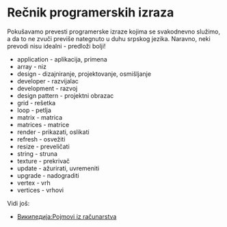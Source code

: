 # Rečnik programerskih izraza
Pokušavamo prevesti programerske izraze kojima se svakodnevno služimo, a da to ne zvuči previše nategnuto u duhu srpskog jezika. Naravno, neki prevodi nisu idealni - predloži bolji!

* application - aplikacija, primena
* array - niz
* design - dizajniranje, projektovanje, osmišljanje
* developer - razvijalac
* development - razvoj
* design pattern - projektni obrazac
* grid - rešetka
* loop - petlja
* matrix - matrica
* matrices - matrice
* render - prikazati, oslikati
* refresh - osvežiti
* resize - preveličati
* string - struna
* texture - prekrivač
* update - ažurirati, uvremeniti
* upgrade - nadograditi
* vertex - vrh
* vertices - vrhovi

Vidi još:
* [Википедија:Pojmovi iz računarstva](https://sr.wikipedia.org/sr-el/%D0%92%D0%B8%D0%BA%D0%B8%D0%BF%D0%B5%D0%B4%D0%B8%D1%98%D0%B0:%D0%9F%D0%BE%D1%98%D0%BC%D0%BE%D0%B2%D0%B8_%D0%B8%D0%B7_%D1%80%D0%B0%D1%87%D1%83%D0%BD%D0%B0%D1%80%D1%81%D1%82%D0%B2%D0%B0)
